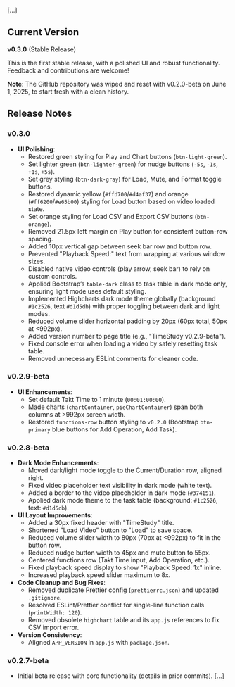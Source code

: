 [...]
## Current Version

**v0.3.0** (Stable Release)

This is the first stable release, with a polished UI and robust functionality. Feedback and contributions are welcome!

**Note**: The GitHub repository was wiped and reset with v0.2.0-beta on June 1, 2025, to start fresh with a clean history.

## Release Notes

### v0.3.0
- **UI Polishing**:
  - Restored green styling for Play and Chart buttons (`btn-light-green`).
  - Set lighter green (`btn-lighter-green`) for nudge buttons (`-5s`, `-1s`, `+1s`, `+5s`).
  - Set grey styling (`btn-dark-gray`) for Load, Mute, and Format toggle buttons.
  - Restored dynamic yellow (`#ffd700`/`#d4af37`) and orange (`#ff6200`/`#e65b00`) styling for Load button based on video loaded state.
  - Set orange styling for Load CSV and Export CSV buttons (`btn-orange`).
  - Removed 21.5px left margin on Play button for consistent button-row spacing.
  - Added 10px vertical gap between seek bar row and button row.
  - Prevented "Playback Speed:" text from wrapping at various window sizes.
  - Disabled native video controls (play arrow, seek bar) to rely on custom controls.
  - Applied Bootstrap’s `table-dark` class to task table in dark mode only, ensuring light mode uses default styling.
  - Implemented Highcharts dark mode theme globally (background `#1c2526`, text `#d1d5db`) with proper toggling between dark and light modes.
  - Reduced volume slider horizontal padding by 20px (60px total, 50px at <992px).
  - Added version number to page title (e.g., "TimeStudy v0.2.9-beta").
  - Fixed console error when loading a video by safely resetting task table.
  - Removed unnecessary ESLint comments for cleaner code.

### v0.2.9-beta
- **UI Enhancements**:
  - Set default Takt Time to 1 minute (`00:01:00:00`).
  - Made charts (`chartContainer`, `pieChartContainer`) span both columns at >992px screen width.
  - Restored `functions-row` button styling to `v0.2.0` (Bootstrap `btn-primary` blue buttons for Add Operation, Add Task).

### v0.2.8-beta
- **Dark Mode Enhancements**:
  - Moved dark/light mode toggle to the Current/Duration row, aligned right.
  - Fixed video placeholder text visibility in dark mode (white text).
  - Added a border to the video placeholder in dark mode (`#374151`).
  - Applied dark mode theme to the task table (background: `#1c2526`, text: `#d1d5db`).
- **UI Layout Improvements**:
  - Added a 30px fixed header with "TimeStudy" title.
  - Shortened "Load Video" button to "Load" to save space.
  - Reduced volume slider width to 80px (70px at <992px) to fit in the button row.
  - Reduced nudge button width to 45px and mute button to 55px.
  - Centered functions row (Takt Time input, Add Operation, etc.).
  - Fixed playback speed display to show "Playback Speed: 1x" inline.
  - Increased playback speed slider maximum to 8x.
- **Code Cleanup and Bug Fixes**:
  - Removed duplicate Prettier config (`prettierrc.json`) and updated `.gitignore`.
  - Resolved ESLint/Prettier conflict for single-line function calls (`printWidth: 120`).
  - Removed obsolete `highchart` table and its `app.js` references to fix CSV import error.
- **Version Consistency**:
  - Aligned `APP_VERSION` in `app.js` with `package.json`.

### v0.2.7-beta
- Initial beta release with core functionality (details in prior commits).
[...]